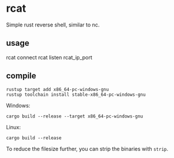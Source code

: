 # rcat

Simple rust reverse shell, similar to nc.

## usage

rcat connect <ip> <port>
rcat listen <ip> <port>
rcat_ip_port

## compile

```
rustup target add x86_64-pc-windows-gnu
rustup toolchain install stable-x86_64-pc-windows-gnu
```

Windows:
```
cargo build --release --target x86_64-pc-windows-gnu
```

Linux:
```
cargo build --release
```

To reduce the filesize further, you can strip the binaries with `strip`.